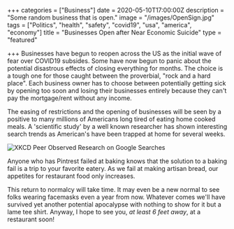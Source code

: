 +++
categories = ["Business"]
date = 2020-05-10T17:00:00Z
description = "Some random business that is open."
image = "/images/OpenSign.jpg"
tags = ["Politics", "health", "safety", "covid19", "usa", "america", "economy"]
title = "Businesses Open after Near Economic Suicide"
type = "featured"

+++
Businesses have begun to reopen across the US as the initial wave of fear over COVID19 subsides.  Some have now begun to panic about the potential disastrous effects of closing everything for months.  The choice is a tough one for those caught between the proverbial, "rock and a hard place".  Each business owner has to choose between potentially getting sick by opening too soon and losing their businesses entirely because they can't pay the mortgage/rent without any income.

The easing of restrictions and the opening of businesses will be seen by a positive to many millions of Americans long tired of eating home cooked meals.  A 'scientific study' by a well known researcher has shown interesting search trends as American's have been trapped at home for several weeks.

![XKCD Peer Observed Research on Google Searches](https://imgs.xkcd.com/comics/2020_google_trends.png "Google Search Trends 2020")

Anyone who has Pintrest failed at baking knows that the solution to a baking fail is a trip to your favorite eatery.  As we fail at making artisan bread, our appetites for restaurant food only increases.

This return to normalcy will take time.  It may even be a new normal to see folks wearing facemasks even a year from now.  Whatever comes we'll have survived yet another potential apocalypse with nothing to show for it but a lame tee shirt.  Anyway, I hope to see you, _at least 6 feet away_, at a restaurant soon!